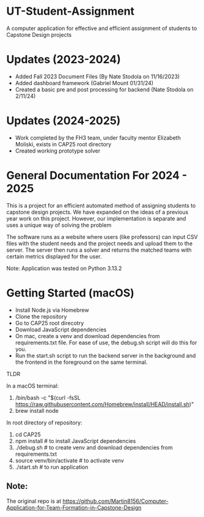 # UT-Student-Assignment

A computer application for effective and efficient assignment of students to Capstone Design projects

# Updates (2023-2024)

- Added Fall 2023 Document Files (By Nate Stodola on 11/16/2023)
- Added dashboard framework (Gabriel Mount 01/31/24)
- Created a basic pre and post processing for backend (Nate Stodola on 2/11/24)

# Updates (2024-2025)

- Work completed by the FH3 team, under faculty mentor Elizabeth Moliski, exists in CAP25 root directory
- Created working prototype solver

# General Documentation For 2024 - 2025

This is a project for an efficient automated method of assigning students to capstone design projects. We have expanded on the ideas of a previous year work on this project. However, our implementation is separate and uses a unique way of solving the problem

The software runs as a website where users (like professors) can input CSV files with the student needs and the project needs and upload them to the server. The server then runs a solver and returns the matched teams with certain metrics displayed for the user.

Note: Application was tested on Python 3.13.2

# Getting Started (macOS)

- Install Node.js via Homebrew
- Clone the repository
- Go to CAP25 root direcotry
- Download JavaScript dependencies
- On mac, create a venv and download dependencies from requirements.txt file. For ease of use, the debug.sh script will do this for you.
- Run the start.sh script to run the backend server in the background and the frontend in the foreground on the same terminal.

TLDR

In a macOS terminal:

1. /bin/bash -c "$(curl -fsSL https://raw.githubusercontent.com/Homebrew/install/HEAD/install.sh)"
2. brew install node

In root directory of repository:

1. cd CAP25
2. npm install				# to install JavaScript dependencies
3. ./debug.sh				# to create venv and download dependencies from requirements.txt
4. source venv/bin/activate 	# to activate venv
5. ./start.sh					# to run application

## Note:

The original repo is at https://github.com/Martin8156/Computer-Application-for-Team-Formation-in-Capstone-Design
